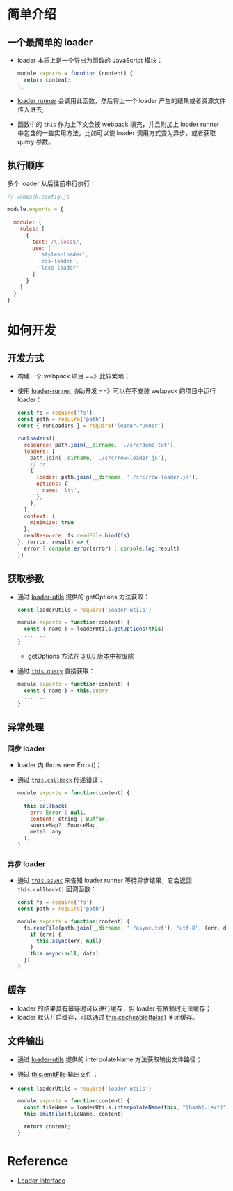 # 简单介绍

## 一个最简单的 loader

+ loader 本质上是一个导出为函数的 JavaScript 模块：

  ```js
  module.exports = fucntion (content) {
    return content;
  };
  ```

+ [loader runner](https://github.com/webpack/loader-runner) 会调用此函数，然后将上一个 loader 产生的结果或者资源文件传入进去;
+ 函数中的 `this` 作为上下文会被 webpack 填充，并且附加上 loader runner 中包含的一些实用方法，比如可以使 loader 调用方式变为异步，或者获取 query 参数。



## 执行顺序

多个 loader 从后往前串行执行：

```js
// webpack.config.js

module.exports = {
  ...
  module: {
    rules: [
      {
        test: /\.less$/,
        use: [
          'styles-loader',
          'css-loader',
          'less-loader'
        ]
      }
    ]
  }
}
```



# 如何开发

## 开发方式

+ 构建一个 webpack 项目 ==》比较繁琐；
+ 使用 [loader-runner](https://github.com/webpack/loader-runner) 协助开发 ==》可以在不安装 webpack 的项目中运行 loader：

  ```js
  const fs = require('fs')
  const path = require('path')
  const { runLoaders } = require('loader-runner')
  
  runLoaders({
    resource: path.join(__dirname, './src/demo.txt'),
    loaders: [
      path.join(__dirname, './src/row-loader.js'),
      // or
      {
        loader: path.join(__dirname, './src/row-loader.js'),
        options: {
          name: 'ltt',
        },
      },
    ],
    context: {
      minimize: true
    },
    readResource: fs.readFile.bind(fs)
  }, (error, result) => {
    error ? console.error(error) : console.log(result)
  })
  ```

  

## 获取参数

+ 通过 [loader-utils](https://github.com/webpack/loader-utils/tree/master) 提供的 getOptions 方法获取：

  ```js
  const loaderUtils = require('loader-utils')
  
  module.exports = function(content) {
    const { name } = loaderUtils.getOptions(this)
    ... ...
  }
  ```

  + getOptions 方法在 [3.0.0 版本中被废除](https://github.com/webpack/loader-utils/blob/master/CHANGELOG.md)

+ 通过 [`this.query`](https://www.webpackjs.com/api/loaders/#thisquery) 直接获取：

  ```js
  module.exports = function(content) {
    const { name } = this.query
    ... ...
  }
  ```



## 异常处理

### 同步 loader 

+ loader 内 throw new Error()；

+ 通过 [`this.callback`](https://www.webpackjs.com/api/loaders#thiscallback) 传递错误：

  ```js
  module.exports = function(content) {
    ... ...
    this.callback(
      err: Error | null,
      content: string | Buffer,
      sourceMap?: SourceMap,
      meta?: any
    );
  }
  ```

### 异步 loader

+ 通过 [`this.async`](https://www.webpackjs.com/api/loaders/#thisasync) 来告知 loader runner 等待异步结果，它会返回 `this.callback()` 回调函数：

  ```js
  const fs = require('fs')
  const path = require('path')
  
  module.exports = function(content) {
    fs.readFile(path.join(__dirname, './async.txt'), 'utf-8', (err, data) => {
      if (err) {
        this.async(err, null)
      }
      this.async(null, data)
    })
  }
  ```
  



## 缓存

+ loader 的结果具有幂等时可以进行缓存，但 loader 有依赖时无法缓存；
+ loader 默认开启缓存，可以通过 [this.cacheable(false)](https://webpack.js.org/api/loaders/#thiscacheable) 关闭缓存。



## 文件输出

+ 通过 [loader-utils](https://github.com/webpack/loader-utils/tree/master) 提供的 interpolateName 方法获取输出文件路径；

+ 通过 [this.emitFile](https://webpack.js.org/api/loaders/#thisemitfile) 输出文件；

+ ```js
  const loaderUtils = require('loader-utils')
  
  module.exports = function(content) {
    const fileName = loaderUtils.interpolateName(this, "[hash].[ext]", { content });  
    this.emitFile(fileName, content)
  
    return content;
  }
  ```



# Reference

+ [Loader Interface](https://www.webpackjs.com/api/loaders/) 